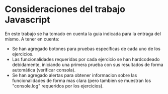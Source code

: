 # Consideraciones del trabajo Javascript
En este trabajo se ha tomado en cuenta la guia indicada para la entraga del mismo.
A tener en cuenta:
* Se han agregado botones para pruebas específicas de cada uno de los ejercicios.
* Las funcionalidades requeridas por cada ejercicio se han hardcodeado debidamente, iniciando una primera prueba con sus resultados de forma automática (verificar consola).
* Se han agregado alertas para obtener informacion sobre las funcionalidades de forma mas clara (pero tambien se muestran los "console.log" requeridos por los ejercicios).
